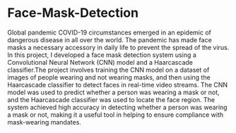 # Face-Mask-Detection
Global pandemic COVID-19 circumstances emerged in an epidemic of dangerous disease in all over the world. The pandemic has made face masks a necessary accessory in daily life to prevent the spread of the virus. In this project, I developed a face mask detection system using a Convolutional Neural Network (CNN) model and a Haarcascade classifier.The project involves training the CNN model on a dataset of images of people wearing and not wearing masks, and then using the Haarcascade classifier to detect faces in real-time video streams. The CNN model was used to predict whether a person was wearing a mask or not, and the Haarcascade classifier was used to locate the face region. The system achieved high accuracy in detecting whether a person was wearing a mask or not, making it a useful tool in helping to ensure compliance with mask-wearing mandates.
